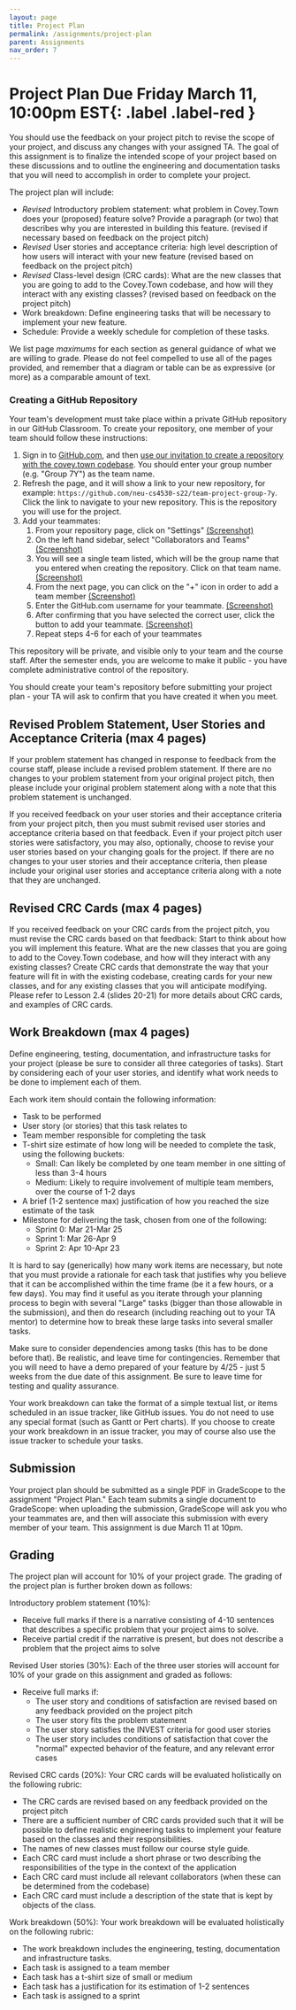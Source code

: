 ```yaml
---
layout: page
title: Project Plan
permalink: /assignments/project-plan
parent: Assignments
nav_order: 7
---
```

# Project Plan **Due Friday March 11, 10:00pm EST**{: .label .label-red }
You should use the feedback on your project pitch to revise the scope of your project, and discuss any changes with your assigned TA.
The goal of this assignment is to finalize the intended scope of your project based on these discussions and to outline the engineering and documentation tasks that you will need to accomplish in order to complete your project.
 
The project plan will include:
* *Revised* Introductory problem statement: what problem in Covey.Town does your (proposed) feature solve? Provide a paragraph (or two) that describes why you are interested in building this feature. (revised if necessary based on feedback on the project pitch)
* *Revised* User stories and acceptance criteria: high level description of how users will interact with your new feature (revised based on feedback on the project pitch)
* *Revised* Class-level design (CRC cards): What are the new classes that you are going to add to the Covey.Town codebase, and how will they interact with any existing classes?  (revised based on feedback on the project pitch)
* Work breakdown: Define engineering tasks that will be necessary to implement your new feature. 
* Schedule: Provide a weekly schedule for completion of these tasks. 

We list page *maximums* for each section as general guidance of what we are willing to grade. Please do not feel compelled to use all of the pages provided, and remember that a diagram or table can be as expressive (or more) as a comparable amount of text.

### Creating a GitHub Repository
Your team's development must take place within a private GitHub repository in our GitHub Classroom. To create your repository, one member of your team should follow these instructions:
1. Sign in to [GitHub.com](https://www.github.com/), and then [use our invitation to create a repository with the covey.town codebase](https://classroom.github.com/a/VeYucWvK). You should enter your group number (e.g. "Group 7Y") as the team name.
2. Refresh the page, and it will show a link to your new repository, for example: `https://github.com/neu-cs4530-s22/team-project-group-7y`. Click the link to navigate to your new repository. This is the repository you will use for the project.
3. Add your teammates:
   1. From your repository page, click on "Settings" [(Screenshot)](project-plan-images/1project-settings.png)
   2. On the left hand sidebar, select "Collaborators and Teams" [(Screenshot)](project-plan-images/2collaborators-teams.png)
   3. You will see a single team listed, which will be the group name that you entered when creating the repository. Click on that team name. [(Screenshot)](project-plan-images/3team.png)
   4. From the next page, you can click on the "+" icon in order to add a team member [(Screenshot)](project-plan-images/4team-page.png)
   5. Enter the GitHub.com username for your teammate. [(Screenshot)](project-plan-images/5add-team-member.png)
   6. After confirming that you have selected the correct user, click the button to add your teammate. [(Screenshot)](project-plan-images/6confirm-team-add.png)
   7. Repeat steps 4-6 for each of your teammates

This repository will be private, and visible only to your team and the course staff. After the semester ends, you are welcome to make it public - you have complete administrative control of the repository. 

You should create your team's repository before submitting your project plan - your TA will ask to confirm that you have created it when you meet.

## Revised Problem Statement, User Stories and Acceptance Criteria (max 4 pages)
If your problem statement has changed in response to feedback from the course staff, please include a revised problem statement. If there are no changes to your problem statement from your original project pitch, then please include your original problem statement along with a note that this problem statement is unchanged.

If you received feedback on your user stories and their acceptance criteria from your project pitch, then you must submit revised user stories and acceptance criteria based on that feedback.
Even if your project pitch user stories were satisfactory, you may also, optionally, choose to revise your user stories based on your changing goals for the project. 
If there are no changes to your user stories and their acceptance criteria, then please include your original user stories and acceptance criteria along with a note that they are unchanged. 
## Revised CRC Cards (max 4 pages)
If you received feedback on your CRC cards from the project pitch, you must revise the CRC cards based on that feedback:
Start to think about how you will implement this feature. What are the new classes that you are going to add to the Covey.Town codebase, and how will they interact with any existing classes? Create CRC cards that demonstrate the way that your feature will fit in with the existing codebase, creating cards for your new classes, and for any existing classes that you will anticipate modifying. Please refer to Lesson 2.4 (slides 20-21) for more details about CRC cards, and examples of CRC cards. 

## Work Breakdown (max 4 pages)
Define engineering, testing, documentation, and infrastructure tasks for your project (please be sure to consider all three categories of tasks).
Start by considering each of your user stories, and identify what work needs to be done to implement each of them.

Each work item should contain the following information:
* Task to be performed
* User story (or stories) that this task relates to
* Team member responsible for completing the task
* T-shirt size estimate of how long will be needed to complete the task, using the following buckets:
    * Small: Can likely be completed by one team member in one sitting of less than 3-4 hours
    * Medium: Likely to require involvement of multiple team members, over the course of 1-2 days
* A brief (1-2 sentence max) justification of how you reached the size estimate of the task 
* Milestone for delivering the task, chosen from one of the following:
  * Sprint 0: Mar 21-Mar 25
  * Sprint 1: Mar 26-Apr 9
  * Sprint 2: Apr 10-Apr 23

It is hard to say (generically) how many work items are necessary, but note that you must provide a rationale for each task that justifies why you believe that it can be accomplished within the time frame (be it a few hours, or a few days). You may find it useful as you iterate through your planning process to begin with several "Large" tasks (bigger than those allowable in the submission), and then do research (including reaching out to your TA mentor) to determine how to break these large tasks into several smaller tasks.

Make sure to consider dependencies among tasks (this has to be done before that). Be realistic, and leave time for contingencies.
Remember that you will need to have a demo prepared of your feature by 4/25 - just 5 weeks from the due date of this assignment. Be sure to leave time for testing and quality assurance.

Your work breakdown can take the format of a simple textual list, or items scheduled in an issue tracker, like GitHub issues.
You do not need to use any special format (such as Gantt or Pert charts). If you choose to create your work breakdown in an issue tracker, you may of course also use the issue tracker to schedule your tasks.
 
## Submission 
Your project plan should be submitted as a single PDF in GradeScope to the assignment "Project Plan."
Each team submits a single document to GradeScope: when uploading the submission, GradeScope will ask you who your teammates are, and then will associate this submission with every member of your team.
This assignment is due March 11 at 10pm. 
## Grading
The project plan will account for 10% of your project grade. The grading of the project plan is further broken down as follows:

Introductory problem statement (10%):
* Receive full marks if there is a narrative consisting of 4-10 sentences that describes a specific problem that your project aims to solve.
* Receive partial credit if the narrative is present, but does not describe a problem that the project aims to solve

Revised User stories (30%):
Each of the three user stories will account for 10% of your grade on this assignment and graded as follows:
* Receive full marks if:
  * The user story and conditions of satisfaction are revised based on any feedback provided on the project pitch
  * The user story fits the problem statement
  * The user story satisfies the INVEST criteria for good user stories
  * The user story includes conditions of satisfaction that cover the "normal" expected behavior of the feature, and any relevant error cases

Revised CRC cards (20%):
Your CRC cards will be evaluated holistically on the following rubric:
* The CRC cards are revised based on any feedback provided on the project pitch
* There are a sufficient number of CRC cards provided such that it will be possible to define realistic engineering tasks to implement your feature based on the classes and their responsibilities.
* The names of new classes must follow our course style guide.
* Each CRC card must include a short phrase or two describing the responsibilities of the type in the context of the application
* Each CRC card must include all relevant collaborators (when these can be determined from the codebase)
* Each CRC card must include a description of the state that is kept by objects of the class.

Work breakdown (50%):
Your work breakdown will be evaluated holistically on the following rubric:
* The work breakdown includes the engineering, testing, documentation and infrastructure tasks. 
* Each task is assigned to a team member
* Each task has a t-shirt size of small or medium
* Each task has a justification for its estimation of 1-2 sentences 
* Each task is assigned to a sprint

